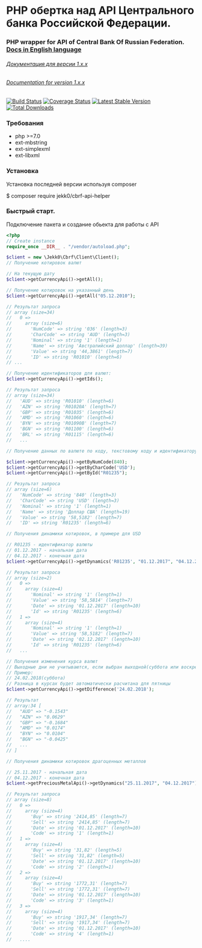 # PHP обертка над API Центрального банка Российской Федерации.
### PHP wrapper for API of Central Bank Of Russian Federation. [Docs in English language](docs/README_EN.md)

###### [Документация для версии 1.x.x](docs/README_VER.1.X.X.md)
###### [Documentation for version 1.x.x](docs/README_EN_VER_1.X.X.md)
[![Build Status](https://travis-ci.org/jekk0/cbrf-api-helper.svg?branch=master)](https://travis-ci.org/jekk0/cbrf-api-helper)
[![Coverage Status](https://codecov.io/gh/jekk0/cbrf-api-helper/branch/master/graphs/badge.svg)](https://codecov.io/gh/jekk0/cbrf-api-helper)
[![Latest Stable Version](https://poser.pugx.org/jekk0/cbrf-api-helper/v/stable)](https://packagist.org/packages/jekk0/cbrf-api-helper)
[![Total Downloads](https://poser.pugx.org/jekk0/cbrf-api-helper/downloads)](https://packagist.org/packages/jekk0/cbrf-api-helper)

### Требования

  * php >=7.0
  * ext-mbstring
  * ext-simplexml
  * ext-libxml

### Установка

 Установка последней версии используя composer

 $ composer require jekk0/cbrf-api-helper

### Быстрый старт.
Подключение пакета и создание обьекта для работы с API
```php
<?php
// Create instance
require_once __DIR__ . "/vendor/autoload.php";

$client = new \Jekk0\Cbrf\Client\Client();
// Получение котировок валют

// На текущую дату
$client->getCurrencyApi()->getAll();

// Получение котировок на указанный день
$client->getCurrencyApi()->getAll("05.12.2010");

// Результат запроса
// array (size=34)
//   0 =>
//     array (size=6)
//       'NumCode' => string '036' (length=3)
//       'CharCode' => string 'AUD' (length=3)
//       'Nominal' => string '1' (length=1)
//       'Name' => string 'Австралийский доллар' (length=39)
//       'Value' => string '44,3861' (length=7)
//       'ID' => string 'R01010' (length=6)
// ...

// Получение идентификаторов для валют:
$client->getCurrencyApi()->getIds();

// Результат запроса
// array (size=34)
//   'AUD' => string 'R01010' (length=6)
//   'AZN' => string 'R01020A' (length=7)
//   'GBP' => string 'R01035' (length=6)
//   'AMD' => string 'R01060' (length=6)
//   'BYN' => string 'R01090B' (length=7)
//   'BGN' => string 'R01100' (length=6)
//   'BRL' => string 'R01115' (length=6)
//   ...

// Получение данных по валюте по коду, текстовому коду и идентификатору

$client->getCurrencyApi()->getByNumCode(840);
$client->getCurrencyApi()->getByCharCode('USD');
$client->getCurrencyApi()->getById("R01235");

// Результат запроса
// array (size=6)
//   'NumCode' => string '840' (length=3)
//   'CharCode' => string 'USD' (length=3)
//   'Nominal' => string '1' (length=1)
//   'Name' => string 'Доллар США' (length=19)
//   'Value' => string '58,5182' (length=7)
//   'ID' => string 'R01235' (length=6)

// Получения динамики котировок, в примере для USD

// R01235 - идентификатор валюты
// 01.12.2017 - начальная дата
// 04.12.2017 - конечная дата
$client->getCurrencyApi()->getDynamics('R01235', "01.12.2017", "04.12.2017");

// Результат запроса
// array (size=2)
//   0 =>
//     array (size=4)
//       'Nominal' => string '1' (length=1)
//       'Value' => string '58,5814' (length=7)
//       'Date' => string '01.12.2017' (length=10)
//       'Id' => string 'R01235' (length=6)
//   1 =>
//     array (size=4)
//       'Nominal' => string '1' (length=1)
//       'Value' => string '58,5182' (length=7)
//       'Date' => string '02.12.2017' (length=10)
//       'Id' => string 'R01235' (length=6)
//   ...

// Получения изменения курса валют 
// Выходные дни не учитываются, если выбран выходной(суббота или воскресенье) день то изменение курса будет взято и посчитано для пятницы, так как на выходных курс не изменяется  
// Пример:
// 24.02.2018(суббота)
// Разница в курсах будет автоматически расчитана для пятницы
$client->getCurrencyApi()->getDifference('24.02.2018');

// Результат
// array:34 [
//   "AUD" => "-0.1543"
//   "AZN" => "0.0629"
//   "GBP" => "-0.1684"
//   "AMD" => "0.0174"
//   "BYN" => "0.0104"
//   "BGN" => "-0.0425"
//   ...
// ]

// Получения динамики котировок драгоценных металлов

// 25.11.2017 - начальная дата
// 04.12.2017 - конечная дата
$client->getPreciousMetalApi()->getDynamics("25.11.2017", "04.12.2017");

// Результат запроса
// array (size=8)
//   0 =>
//     array (size=4)
//       'Buy' => string '2414,85' (length=7)
//       'Sell' => string '2414,85' (length=7)
//       'Date' => string '01.12.2017' (length=10)
//       'Code' => string '1' (length=1)
//   1 =>
//     array (size=4)
//       'Buy' => string '31,82' (length=5)
//       'Sell' => string '31,82' (length=5)
//       'Date' => string '01.12.2017' (length=10)
//       'Code' => string '2' (length=1)
//   2 =>
//     array (size=4)
//       'Buy' => string '1772,31' (length=7)
//       'Sell' => string '1772,31' (length=7)
//       'Date' => string '01.12.2017' (length=10)
//       'Code' => string '3' (length=1)
//   3 =>
//     array (size=4)
//       'Buy' => string '1917,34' (length=7)
//       'Sell' => string '1917,34' (length=7)
//       'Date' => string '01.12.2017' (length=10)
//       'Code' => string '4' (length=1)
//   ....
```
